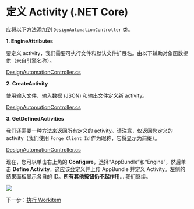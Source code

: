 # 定义 Activity (.NET Core)

应将以下方法添加到 `DesignAutomationController` 类。

**1. EngineAttributes**

要定义 activity，我们需要可执行文件和默认文件扩展名。由以下辅助对象函数提供（来自引擎名称）。 

[DesignAutomationController.cs](_snippets/modifymodels/netcore/DesignAutomationController.5.cs ':include :type=code csharp')

**2. CreateActivity**

使用输入文件、输入数据 (JSON) 和输出文件定义新 activity。

[DesignAutomationController.cs](_snippets/modifymodels/netcore/DesignAutomationController.6.cs ':include :type=code csharp')

**3. GetDefinedActivities**

我们还需要一种方法来返回所有定义的 activity。请注意，仅返回您定义的 activity（我们使用 `Forge Client Id` 作为昵称，它将显示为前缀）。

[DesignAutomationController.cs](_snippets/modifymodels/netcore/DesignAutomationController.7.cs ':include :type=code csharp')

现在，您可以单击右上角的 **Configure**，选择“AppBundle”和“Engine”，然后单击 **Define Activity**，这应该会定义并上传 AppBundle 并定义 Activity。左侧的结果面板显示各自的 ID。**所有其他按钮仍不起作用**... 我们继续。

![](_media/designautomation/define_activity.gif)

下一步：[执行 Workitem](/zh-CN/designautomation/workitem/)